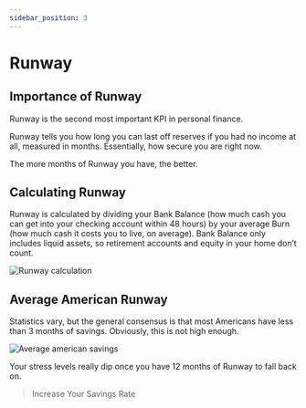 ```yaml
---
sidebar_position: 3
---
```


# Runway

## Importance of Runway

Runway is the second most important KPI in personal finance.

Runway tells you how long you can last off reserves if you had no income at all, measured in months. Essentially, how secure you are right now. 

The more months of Runway you have, the better.

## Calculating Runway

Runway is calculated by dividing your Bank Balance (how much cash you can get into your checking account within 48 hours) by your average Burn (how much cash it costs you to live, on average). Bank Balance only includes liquid assets, so retirement accounts and equity in your home don’t count. 

![Runway calculation](/img/runway-calculation-dark.svg)

## Average American Runway

Statistics vary, but the general consensus is that most Americans have less than 3 months of savings. Obviously, this is not high enough.

![Average american savings](/img/average-runway-dark.svg)

Your stress levels really dip once you have 12 months of Runway to fall back on.

>Increase Your Savings Rate
